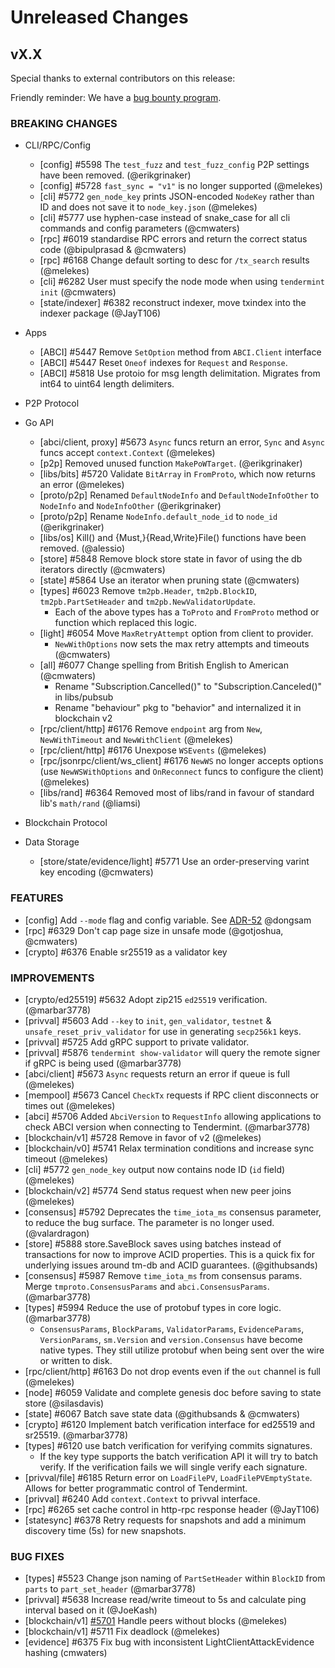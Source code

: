 # Unreleased Changes

## vX.X

Special thanks to external contributors on this release:

Friendly reminder: We have a [bug bounty program](https://hackerone.com/tendermint).

### BREAKING CHANGES

- CLI/RPC/Config
  - [config] \#5598 The `test_fuzz` and `test_fuzz_config` P2P settings have been removed. (@erikgrinaker)
  - [config] \#5728 `fast_sync = "v1"` is no longer supported (@melekes)
  - [cli] \#5772 `gen_node_key` prints JSON-encoded `NodeKey` rather than ID and does not save it to `node_key.json` (@melekes)
  - [cli] \#5777 use hyphen-case instead of snake_case for all cli commands and config parameters (@cmwaters)
  - [rpc] \#6019 standardise RPC errors and return the correct status code (@bipulprasad & @cmwaters)
  - [rpc] \#6168 Change default sorting to desc for `/tx_search` results (@melekes)
  - [cli] \#6282 User must specify the node mode when using `tendermint init` (@cmwaters)
  - [state/indexer] \#6382 reconstruct indexer, move txindex into the indexer package (@JayT106)

- Apps
  - [ABCI] \#5447 Remove `SetOption` method from `ABCI.Client` interface
  - [ABCI] \#5447 Reset `Oneof` indexes for  `Request` and `Response`.
  - [ABCI] \#5818 Use protoio for msg length delimitation. Migrates from int64 to uint64 length delimiters.

- P2P Protocol

- Go API
  - [abci/client, proxy] \#5673 `Async` funcs return an error, `Sync` and `Async` funcs accept `context.Context` (@melekes)
  - [p2p] Removed unused function `MakePoWTarget`. (@erikgrinaker)
  - [libs/bits] \#5720 Validate `BitArray` in `FromProto`, which now returns an error (@melekes)
  - [proto/p2p] Renamed `DefaultNodeInfo` and `DefaultNodeInfoOther` to `NodeInfo` and `NodeInfoOther` (@erikgrinaker)
  - [proto/p2p] Rename `NodeInfo.default_node_id` to `node_id` (@erikgrinaker)
  - [libs/os] Kill() and {Must,}{Read,Write}File() functions have been removed. (@alessio)
  - [store] \#5848 Remove block store state in favor of using the db iterators directly (@cmwaters)
  - [state] \#5864 Use an iterator when pruning state (@cmwaters)
  - [types] \#6023 Remove `tm2pb.Header`, `tm2pb.BlockID`, `tm2pb.PartSetHeader` and `tm2pb.NewValidatorUpdate`.
	- Each of the above types has a `ToProto` and `FromProto` method or function which replaced this logic.
  - [light] \#6054 Move `MaxRetryAttempt` option from client to provider.
	- `NewWithOptions` now sets the max retry attempts and timeouts (@cmwaters)
  - [all] \#6077 Change spelling from British English to American (@cmwaters)
	- Rename "Subscription.Cancelled()" to "Subscription.Canceled()" in libs/pubsub
	- Rename "behaviour" pkg to "behavior" and internalized it in blockchain v2
  - [rpc/client/http] \#6176 Remove `endpoint` arg from `New`, `NewWithTimeout` and `NewWithClient` (@melekes)
  - [rpc/client/http] \#6176 Unexpose `WSEvents` (@melekes)
  - [rpc/jsonrpc/client/ws_client] \#6176 `NewWS` no longer accepts options (use `NewWSWithOptions` and `OnReconnect` funcs to configure the client) (@melekes)
  - [libs/rand] \#6364 Removed most of libs/rand in favour of standard lib's `math/rand` (@liamsi)

- Blockchain Protocol

- Data Storage
  - [store/state/evidence/light] \#5771 Use an order-preserving varint key encoding (@cmwaters)

### FEATURES

- [config] Add `--mode` flag and config variable. See [ADR-52](https://github.com/tendermint/tendermint/blob/master/docs/architecture/adr-052-tendermint-mode.md) @dongsam
- [rpc] \#6329 Don't cap page size in unsafe mode (@gotjoshua, @cmwaters)
- [crypto] \#6376 Enable sr25519 as a validator key

### IMPROVEMENTS

- [crypto/ed25519] \#5632 Adopt zip215 `ed25519` verification. (@marbar3778)
- [privval] \#5603 Add `--key` to `init`, `gen_validator`, `testnet` & `unsafe_reset_priv_validator` for use in generating `secp256k1` keys.
- [privval] \#5725 Add gRPC support to private validator.
- [privval] \#5876 `tendermint show-validator` will query the remote signer if gRPC is being used (@marbar3778)
- [abci/client] \#5673 `Async` requests return an error if queue is full (@melekes)
- [mempool] \#5673 Cancel `CheckTx` requests if RPC client disconnects or times out (@melekes)
- [abci] \#5706 Added `AbciVersion` to `RequestInfo` allowing applications to check ABCI version when connecting to Tendermint. (@marbar3778)
- [blockchain/v1] \#5728 Remove in favor of v2 (@melekes)
- [blockchain/v0] \#5741 Relax termination conditions and increase sync timeout (@melekes)
- [cli] \#5772 `gen_node_key` output now contains node ID (`id` field) (@melekes)
- [blockchain/v2] \#5774 Send status request when new peer joins (@melekes)
- [consensus] \#5792 Deprecates the `time_iota_ms` consensus parameter, to reduce the bug surface. The parameter is no longer used. (@valardragon)
- [store] \#5888 store.SaveBlock saves using batches instead of transactions for now to improve ACID properties. This is a quick fix for underlying issues around tm-db and ACID guarantees. (@githubsands)
- [consensus] \#5987 Remove `time_iota_ms` from consensus params. Merge `tmproto.ConsensusParams` and `abci.ConsensusParams`. (@marbar3778)
- [types] \#5994 Reduce the use of protobuf types in core logic. (@marbar3778)
  - `ConsensusParams`, `BlockParams`, `ValidatorParams`, `EvidenceParams`, `VersionParams`, `sm.Version` and `version.Consensus` have become native types. They still utilize protobuf when being sent over the wire or written to disk.
- [rpc/client/http] \#6163 Do not drop events even if the `out` channel is full (@melekes)
- [node] \#6059 Validate and complete genesis doc before saving to state store (@silasdavis)
- [state] \#6067 Batch save state data (@githubsands & @cmwaters)
- [crypto] \#6120 Implement batch verification interface for ed25519 and sr25519. (@marbar3778)
- [types] \#6120 use batch verification for verifying commits signatures.
  - If the key type supports the batch verification API it will try to batch verify. If the verification fails we will single verify each signature.
- [privval/file] \#6185 Return error on `LoadFilePV`, `LoadFilePVEmptyState`. Allows for better programmatic control of Tendermint.
- [privval] \#6240 Add `context.Context` to privval interface.
- [rpc] \#6265 set cache control in http-rpc response header (@JayT106)
- [statesync] \#6378 Retry requests for snapshots and add a minimum discovery time (5s) for new snapshots.

### BUG FIXES

- [types] \#5523 Change json naming of `PartSetHeader` within `BlockID` from `parts` to `part_set_header` (@marbar3778)
- [privval] \#5638 Increase read/write timeout to 5s and calculate ping interval based on it (@JoeKash)
- [blockchain/v1] [\#5701](https://github.com/tendermint/tendermint/pull/5701) Handle peers without blocks (@melekes)
- [blockchain/v1] \#5711 Fix deadlock (@melekes)
- [evidence] \#6375 Fix bug with inconsistent LightClientAttackEvidence hashing (cmwaters)
